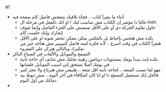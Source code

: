 #1

- أثناء ما بتقرأ كتاب .. فجأة تلاقيك بتتفحص فاضل كام صفحة فيه
	- غالبا دا مؤشر إن الكتاب مش مناسب ليك / او انك بالفعل في مرحلة ال meh
	- حاول تقاوم الحركة دي أو على الأقل متبصش على الجزء الفاضل وإنما شوف إنجازك وإنك خلصت كام
	- بكده مش هتحس بإحباط بل بالعكس يمكن ممكن تتحفز شوية او على الأقل هتقرأ الكتاب في وقت اسرع .. لأنه فكرة لسه فاضل كتييييير مش هتاخد حيز من تفكيرك وبالتالي هتركز على المقروء
- التصفح والموبايل والألعاب في الصباح الباكر
	- بكده إنت بتبدأ يومك بمستويات دوبامين رهيبة تخليك مش شايف أي حاجة تانية في يومك أصلا تستحق إني اسيب الموبايل علشانها
	- مهو لما تسيب المتعة .. لحاجة تانية اقل متعة .. طبيعي مش هترتاح ولا تنجز كتير
	- فالحل إنك تستعمل التصفح دا او ايا كان كمكافأء في آخر اليوم .. مش تبوظ بيه دماغك من أول اليوم
- 
